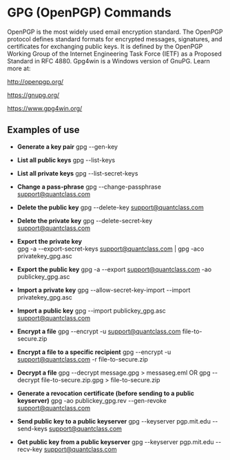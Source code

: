 # GPG (OpenPGP) Commands

OpenPGP is the most widely used email encryption standard. The OpenPGP protocol defines standard formats for encrypted messages, signatures, and certificates for exchanging public keys. It is defined by the OpenPGP Working Group of the Internet Engineering Task Force (IETF) as a Proposed Standard in RFC 4880. Gpg4win is a Windows version of GnuPG. Learn more at:

http://openpgp.org/

https://gnupg.org/

https://www.gpg4win.org/

## Examples of use 

* __Generate a key pair__
gpg --gen-key 

* __List all public keys__
gpg --list-keys 

* __List all private keys__
gpg --list-secret-keys

* __Change a pass-phrase__ 
gpg --change-passphrase support@quantclass.com

* __Delete the public key__ 
gpg --delete-key support@quantclass.com

* __Delete the private key__ 
gpg --delete-secret-key support@quantclass.com

* __Export the private key__  
gpg -a --export-secret-keys support@quantclass.com | gpg -aco privatekey_gpg.asc

* __Export the public key__ 
gpg -a --export support@quantclass.com -ao publickey_gpg.asc

* __Import a private key__
gpg --allow-secret-key-import --import privatekey_gpg.asc

* __Import a public key__ 
gpg --import publickey_gpg.asc support@quantclass.com

* __Encrypt a file__ 
gpg --encrypt -u support@quantclass.com file-to-secure.zip 

* __Encrypt a file to a specific recipient__ 
gpg --encrypt -u support@quantclass.com -r <receiver-public-key> file-to-secure.zip 

* __Decrypt a file__ 
gpg --decrypt message.gpg > messaseg.eml OR
gpg --decrypt file-to-secure.zip.gpg > file-to-secure.zip

* __Generate a revocation certificate (before sending to a public keyserver)__
gpg -ao publickey_gpg.rev --gen-revoke support@quantclass.com

* __Send public key to a public keyserver__
gpg --keyserver pgp.mit.edu --send-keys support@quantclass.com

* __Get public key from a public keyserver__
gpg --keyserver pgp.mit.edu --recv-key support@quantclass.com

